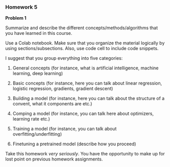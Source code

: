 ### Homework 5

**Problem 1**

Summarize and describe the different concepts/methods/algorithms that you have learned in this course.

Use a Colab notebook. Make sure that you organize the material logically by using sections/subsections. Also, use code cell to include code snippets.

I suggest that you group everything into five categories:

1. General concepts (for instance, what is artificial intelligence, machine learning, deep learning)

2. Basic concepts (for instance, here you can talk about linear regression, logistic regression, gradients, gradient descent)

3. Building a model (for instance, here you can talk about the structure of a convent, what it components are etc.)

4. Comping a model (for instance, you can talk here about optimizers, learning rate etc.)

5. Training a model (for instance, you can talk about overfitting/underfitting)

6. Finetuning  a pretrained model (describe how you proceed)

Take this homework *very seriously*.  You have the opportunity to make up for lost point on previous homework assignments.  
